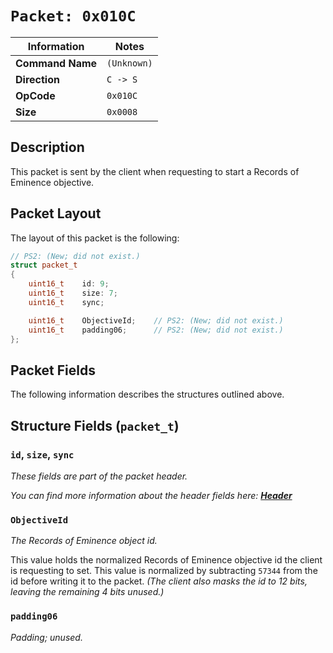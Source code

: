 # `Packet: 0x010C`

| Information               | Notes |
|---                        |---    |
| **Command Name**          | `(Unknown)` |
| **Direction**             | `C -> S` |
| **OpCode**                | `0x010C` |
| **Size**                  | `0x0008` |

## Description

This packet is sent by the client when requesting to start a Records of Eminence objective.

## Packet Layout

The layout of this packet is the following:

```cpp
// PS2: (New; did not exist.)
struct packet_t
{
    uint16_t    id: 9;
    uint16_t    size: 7;
    uint16_t    sync;

    uint16_t    ObjectiveId;    // PS2: (New; did not exist.)
    uint16_t    padding06;      // PS2: (New; did not exist.)
};
```

## Packet Fields

The following information describes the structures outlined above.

## Structure Fields (`packet_t`)

### `id`, `size`, `sync`

_These fields are part of the packet header._

_You can find more information about the header fields here: [**Header**](/world/HEADER.md)_

### `ObjectiveId`

_The Records of Eminence object id._

This value holds the normalized Records of Eminence objective id the client is requesting to set. This value is normalized by subtracting `57344` from the id before writing it to the packet. _(The client also masks the id to 12 bits, leaving the remaining 4 bits unused.)_

### `padding06`

_Padding; unused._
